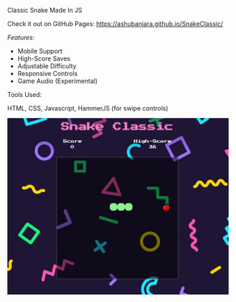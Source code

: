 Classic Snake Made In JS

Check it out on GitHub Pages: https://ashubanjara.github.io/SnakeClassic/

<em>Features:</em>

<ul>
  <li>Mobile Support</li>
  <li>High-Score Saves</li>
  <li>Adjustable Difficulty</li>
  <li>Responsive Controls</li>
  <li>Game Audio (Experimental)</li>
</ul>

Tools Used:

HTML, CSS, Javascript, HammerJS (for swipe controls)

<img src="https://github.com/ashubanjara/SnakeClassic/blob/main/imgs/snake-capture.PNG" width="750">
